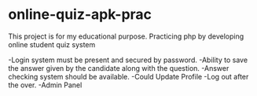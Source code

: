 # online-quiz-apk-prac
This project is for my educational purpose. Practicing php by developing online student quiz system

-Login system must be present and secured by password.
-Ability to save the answer given by the candidate along with the question.
-Answer checking system should be available.
-Could Update Profile
-Log out after the over.
-Admin Panel
